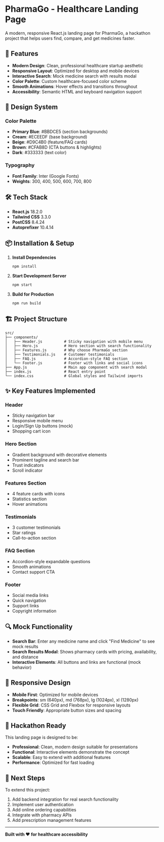 # PharmaGo - Healthcare Landing Page

A modern, responsive React.js landing page for PharmaGo, a hackathon project that helps users find, compare, and get medicines faster.

## 🚀 Features

- **Modern Design**: Clean, professional healthcare startup aesthetic
- **Responsive Layout**: Optimized for desktop and mobile devices
- **Interactive Search**: Mock medicine search with results modal
- **Color Palette**: Custom healthcare-focused color scheme
- **Smooth Animations**: Hover effects and transitions throughout
- **Accessibility**: Semantic HTML and keyboard navigation support

## 🎨 Design System

### Color Palette
- **Primary Blue**: #BBDCE5 (section backgrounds)
- **Cream**: #ECEEDF (base background)
- **Beige**: #D9C4B0 (feature/FAQ cards)
- **Brown**: #CFAB8D (CTA buttons & highlights)
- **Dark**: #333333 (text color)

### Typography
- **Font Family**: Inter (Google Fonts)
- **Weights**: 300, 400, 500, 600, 700, 800

## 🛠️ Tech Stack

- **React.js** 18.2.0
- **Tailwind CSS** 3.3.0
- **PostCSS** 8.4.24
- **Autoprefixer** 10.4.14

## 📦 Installation & Setup

1. **Install Dependencies**
   ```bash
   npm install
   ```

2. **Start Development Server**
   ```bash
   npm start
   ```

3. **Build for Production**
   ```bash
   npm run build
   ```

## 🏗️ Project Structure

```
src/
├── components/
│   ├── Header.js          # Sticky navigation with mobile menu
│   ├── Hero.js            # Hero section with search functionality
│   ├── Features.js        # Why choose PharmaGo section
│   ├── Testimonials.js    # Customer testimonials
│   ├── FAQ.js             # Accordion-style FAQ section
│   └── Footer.js          # Footer with links and social icons
├── App.js                 # Main app component with search modal
├── index.js               # React entry point
└── index.css              # Global styles and Tailwind imports
```

## ✨ Key Features Implemented

### Header
- Sticky navigation bar
- Responsive mobile menu
- Login/Sign Up buttons (mock)
- Shopping cart icon

### Hero Section
- Gradient background with decorative elements
- Prominent tagline and search bar
- Trust indicators
- Scroll indicator

### Features Section
- 4 feature cards with icons
- Statistics section
- Hover animations

### Testimonials
- 3 customer testimonials
- Star ratings
- Call-to-action section

### FAQ Section
- Accordion-style expandable questions
- Smooth animations
- Contact support CTA

### Footer
- Social media links
- Quick navigation
- Support links
- Copyright information

## 🔍 Mock Functionality

- **Search Bar**: Enter any medicine name and click "Find Medicine" to see mock results
- **Search Results Modal**: Shows pharmacy cards with pricing, availability, and distance
- **Interactive Elements**: All buttons and links are functional (mock behavior)

## 📱 Responsive Design

- **Mobile First**: Optimized for mobile devices
- **Breakpoints**: sm (640px), md (768px), lg (1024px), xl (1280px)
- **Flexible Grid**: CSS Grid and Flexbox for responsive layouts
- **Touch Friendly**: Appropriate button sizes and spacing

## 🎯 Hackathon Ready

This landing page is designed to be:
- **Professional**: Clean, modern design suitable for presentations
- **Functional**: Interactive elements demonstrate the concept
- **Scalable**: Easy to extend with additional features
- **Performance**: Optimized for fast loading

## 🚀 Next Steps

To extend this project:
1. Add backend integration for real search functionality
2. Implement user authentication
3. Add online ordering capabilities
4. Integrate with pharmacy APIs
5. Add prescription management features

---

**Built with ❤️ for healthcare accessibility**
